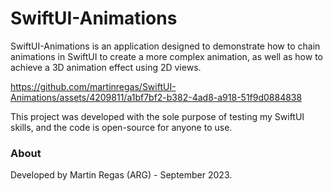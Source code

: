 # SwiftUI-Animations

SwiftUI-Animations is an application designed to demonstrate how to chain animations in SwiftUI to create a more complex animation, as well as how to achieve a 3D animation effect using 2D views.

https://github.com/martinregas/SwiftUI-Animations/assets/4209811/a1bf7bf2-b382-4ad8-a918-51f9d0884838

This project was developed with the sole purpose of testing my SwiftUI skills, and the code is open-source for anyone to use.

### About
Developed by Martin Regas (ARG) - September 2023.
